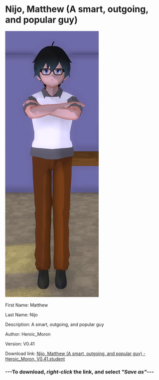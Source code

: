 # Nijo, Matthew (A smart, outgoing, and popular guy)

<img src = "https://raw.githubusercontent.com/Arbiter1223/Daigaku-Gurashi-Custom-Students/master/Students/Files/Nijo%2C%20Matthew%20(A%20smart%2C%20outgoing%2C%20and%20popular%20guy).png">

First Name: Matthew

Last Name: Nijo

Description: A smart, outgoing, and popular guy

Author: Heroic_Moron

Version: V0.41

Download link: <a href="https://raw.githubusercontent.com/Arbiter1223/Daigaku-Gurashi-Custom-Students/master/Students/Files/Nijo%2C%20Matthew%20(A%20smart%2C%20outgoing%2C%20and%20popular%20guy)%20-%20Heroic_Moron%2C%20V0.41.student">Nijo, Matthew (A smart, outgoing, and popular guy) - Heroic_Moron, V0.41.student</a>

### ---**To download, _right-click_ the link, and select _"Save as"_**---
